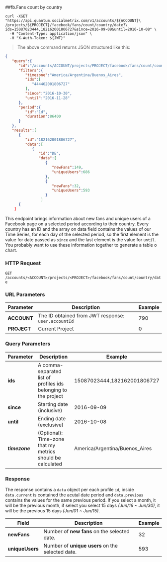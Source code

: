 ##fb.Fans count by country  
```shell
curl -XGET "https://api.quantum.socialmetrix.com/v1/accounts/${ACCOUNT}\
/projects/${PROJECT}/facebook/fans/count/country/date?\
ids=15087023444,182162001806727&since=2016-09-09&until=2016-10-08" \
  -H "Content-Type: application/json" \
  -H "X-Auth-Token: ${JWT}"
```

> The above command returns JSON structured like this:

```json
{  
   "query":{  
      "id":"/accounts/ACCOUNT/projects/PROJECT/facebook/fans/count/country/date",
      "filters":{  
         "timezone":"America/Argentina/Buenos_Aires",
         "ids":[  
            "444462001806727"
         ],
         "since":"2016-10-30",
         "until":"2016-11-28"
      },
      "period":{  
         "id":"1d",
         "duration":86400
      }
   },
   "results":[  
      {  
         "id":"182162001806727",
         "data":[  
            {  
               "id":"DE",
               "data":[  
                  {  
                     "newFans":149,
                     "uniqueUsers":686
                  },
                  {  
                     "newFans":32,
                     "uniqueUsers":593
                  }
                ]
      {
    ]
```

This endpoint brings information about new fans and unique users of a Facebook page on a selected period according to their country. Every country has an ID and the array on data field contains the values of our Time Series, for each day of the selected period, so the first element is the value for date passed as `since` and the last element is the value for `until`. You probably want to use these information together to generate a table o chart.

### HTTP Request

`GET /accounts/<ACCOUNT>/projects/<PROJECT>/facebook/fans/count/country/date`

### URL Parameters

Parameter | Description | Example
--------- | ----------- | -----------
**ACCOUNT** | The ID obtained from JWT response: `user.accountId` | 790
**PROJECT** | Current Project | 0

### Query Parameters

Parameter | Description | Example
--------- | ----------- | -----------
**ids** | A comma-separated list of profiles ids belonging to the project | 15087023444,182162001806727
**since** | Starting date (inclusive) | 2016-09-09
**until** | Ending date (exclusive) | 2016-10-08
***timezone*** | (Optional): Time-zone that my metrics should be calculated | America/Argentina/Buenos_Aires

### Response

The response contains a `data` object per each profile `id`, inside `data.current` is contained the acutal date period and `data.previous` contains the values for the same previous period. If you select a month, it will be the previous month, if select you select 15 days *(Jun/16 ~ Jun/30)*, it will be the previous 15 days *(Jun/01 ~ Jun/15)*. 

Field | Description | Example
--------- | ----------- | -----------
**newFans** | Number of **new fans** on the selected date. | 32
**uniqueUsers** | Number of **unique users** on the selected date. | 593
